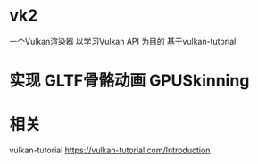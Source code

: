 # vk2
一个Vulkan渲染器 以学习Vulkan API 为目的 基于vulkan-tutorial
# 实现 GLTF骨骼动画 GPUSkinning

# 相关
  vulkan-tutorial https://vulkan-tutorial.com/Introduction  
